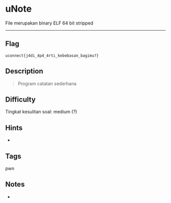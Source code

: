 # uNote

File merupakan binary ELF 64 bit stripped

---

## Flag

```
uconnect{j4di_4p4_4rti_kebebasan_bagimu?}
```

## Description
>Program catatan sederhana

## Difficulty
Tingkat kesulitan soal: medium (?)

## Hints
- 

## Tags
pwn

## Notes
- 